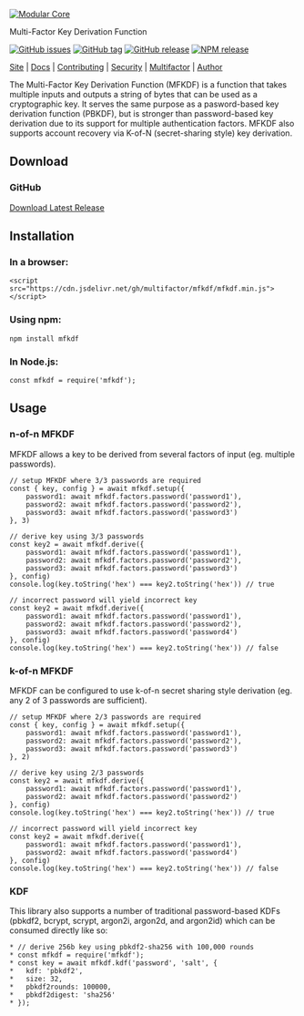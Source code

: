 [![Modular Core](https://raw.githubusercontent.com/multifactor/MFKDF/master/site/logo.png "MFKDF")](https://mfkdf.com/ "MFKDF")

Multi-Factor Key Derivation Function

[![GitHub issues](https://img.shields.io/github/issues/multifactor/MFKDF)](https://github.com/multifactor/MFKDF/issues)
[![GitHub tag](https://img.shields.io/github/tag/multifactor/MFKDF.svg)](https://github.com/multifactor/MFKDF/tags)
[![GitHub release](https://img.shields.io/github/release/multifactor/MFKDF.svg)](https://github.com/multifactor/MFKDF/releases)
[![NPM release](https://img.shields.io/npm/v/mfkdf.svg)](https://www.npmjs.com/package/mfkdf)

[Site](https://mfkdf.com/) |
[Docs](https://mfkdf.com/docs/) |
[Contributing](https://github.com/multifactor/MFKDF/blob/master/CONTRIBUTING.md) |
[Security](https://github.com/multifactor/MFKDF/blob/master/SECURITY.md) |
[Multifactor](https://github.com/multifactor) |
[Author](https://github.com/VCNinc)

The Multi-Factor Key Derivation Function (MFKDF) is a function that takes multiple inputs and outputs a string of bytes that can be used as a cryptographic key. It serves the same purpose as a pasword-based key derivation function (PBKDF), but is stronger than password-based key derivation due to its support for multiple authentication factors. MFKDF also supports account recovery via K-of-N (secret-sharing style) key derivation.

## Download
### GitHub
[Download Latest Release](https://github.com/multifactor/MFKDF/releases)

## Installation
### In a browser:
	<script src="https://cdn.jsdelivr.net/gh/multifactor/mfkdf/mfkdf.min.js"></script>

### Using npm:
	npm install mfkdf

### In Node.js:
	const mfkdf = require('mfkdf');

## Usage
### n-of-n MFKDF
MFKDF allows a key to be derived from several factors of input (eg. multiple passwords).

```
// setup MFKDF where 3/3 passwords are required
const { key, config } = await mfkdf.setup({
	password1: await mfkdf.factors.password('password1'),
	password2: await mfkdf.factors.password('password2'),
	password3: await mfkdf.factors.password('password3')
}, 3)

// derive key using 3/3 passwords
const key2 = await mfkdf.derive({
	password1: await mfkdf.factors.password('password1'),
	password2: await mfkdf.factors.password('password2'),
	password3: await mfkdf.factors.password('password3')
}, config)
console.log(key.toString('hex') === key2.toString('hex')) // true

// incorrect password will yield incorrect key
const key2 = await mfkdf.derive({
	password1: await mfkdf.factors.password('password1'),
	password2: await mfkdf.factors.password('password2'),
	password3: await mfkdf.factors.password('password4')
}, config)
console.log(key.toString('hex') === key2.toString('hex')) // false
```

### k-of-n MFKDF
MFKDF can be configured to use k-of-n secret sharing style derivation (eg. any 2 of 3 passwords are sufficient).

```
// setup MFKDF where 2/3 passwords are required
const { key, config } = await mfkdf.setup({
	password1: await mfkdf.factors.password('password1'),
	password2: await mfkdf.factors.password('password2'),
	password3: await mfkdf.factors.password('password3')
}, 2)

// derive key using 2/3 passwords
const key2 = await mfkdf.derive({
	password1: await mfkdf.factors.password('password1'),
	password2: await mfkdf.factors.password('password2')
}, config)
console.log(key.toString('hex') === key2.toString('hex')) // true

// incorrect password will yield incorrect key
const key2 = await mfkdf.derive({
	password1: await mfkdf.factors.password('password1'),
	password2: await mfkdf.factors.password('password4')
}, config)
console.log(key.toString('hex') === key2.toString('hex')) // false
```

### KDF
This library also supports a number of traditional password-based KDFs (pbkdf2, bcrypt, scrypt, argon2i, argon2d, and argon2id) which can be consumed directly like so:

```
* // derive 256b key using pbkdf2-sha256 with 100,000 rounds
* const mfkdf = require('mfkdf');
* const key = await mfkdf.kdf('password', 'salt', {
*   kdf: 'pbkdf2',
*   size: 32,
*   pbkdf2rounds: 100000,
*   pbkdf2digest: 'sha256'
* });
```
